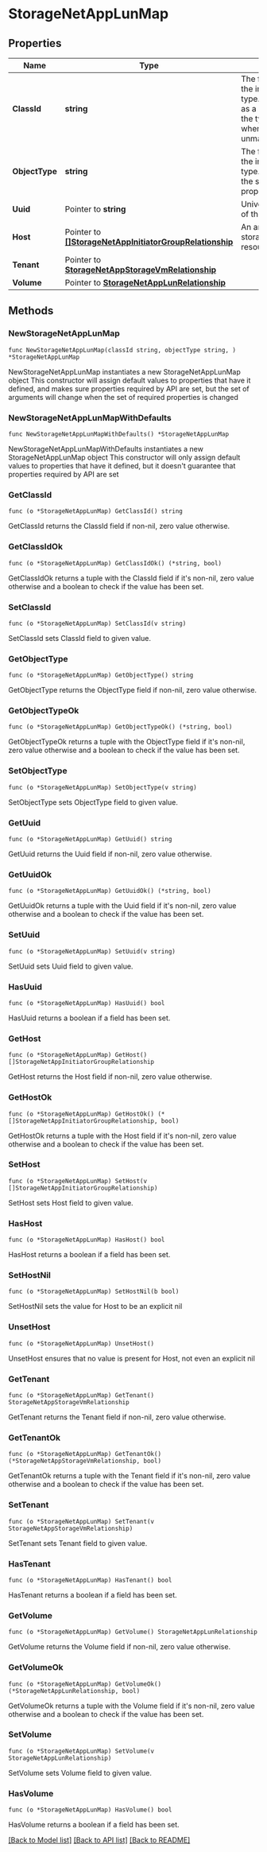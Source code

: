 # StorageNetAppLunMap

## Properties

Name | Type | Description | Notes
------------ | ------------- | ------------- | -------------
**ClassId** | **string** | The fully-qualified name of the instantiated, concrete type. This property is used as a discriminator to identify the type of the payload when marshaling and unmarshaling data. | [default to "storage.NetAppLunMap"]
**ObjectType** | **string** | The fully-qualified name of the instantiated, concrete type. The value should be the same as the &#39;ClassId&#39; property. | [default to "storage.NetAppLunMap"]
**Uuid** | Pointer to **string** | Universally unique identifier of the LUN. | [optional] [readonly] 
**Host** | Pointer to [**[]StorageNetAppInitiatorGroupRelationship**](StorageNetAppInitiatorGroupRelationship.md) | An array of relationships to storageNetAppInitiatorGroup resources. | [optional] [readonly] 
**Tenant** | Pointer to [**StorageNetAppStorageVmRelationship**](StorageNetAppStorageVmRelationship.md) |  | [optional] 
**Volume** | Pointer to [**StorageNetAppLunRelationship**](StorageNetAppLunRelationship.md) |  | [optional] 

## Methods

### NewStorageNetAppLunMap

`func NewStorageNetAppLunMap(classId string, objectType string, ) *StorageNetAppLunMap`

NewStorageNetAppLunMap instantiates a new StorageNetAppLunMap object
This constructor will assign default values to properties that have it defined,
and makes sure properties required by API are set, but the set of arguments
will change when the set of required properties is changed

### NewStorageNetAppLunMapWithDefaults

`func NewStorageNetAppLunMapWithDefaults() *StorageNetAppLunMap`

NewStorageNetAppLunMapWithDefaults instantiates a new StorageNetAppLunMap object
This constructor will only assign default values to properties that have it defined,
but it doesn't guarantee that properties required by API are set

### GetClassId

`func (o *StorageNetAppLunMap) GetClassId() string`

GetClassId returns the ClassId field if non-nil, zero value otherwise.

### GetClassIdOk

`func (o *StorageNetAppLunMap) GetClassIdOk() (*string, bool)`

GetClassIdOk returns a tuple with the ClassId field if it's non-nil, zero value otherwise
and a boolean to check if the value has been set.

### SetClassId

`func (o *StorageNetAppLunMap) SetClassId(v string)`

SetClassId sets ClassId field to given value.


### GetObjectType

`func (o *StorageNetAppLunMap) GetObjectType() string`

GetObjectType returns the ObjectType field if non-nil, zero value otherwise.

### GetObjectTypeOk

`func (o *StorageNetAppLunMap) GetObjectTypeOk() (*string, bool)`

GetObjectTypeOk returns a tuple with the ObjectType field if it's non-nil, zero value otherwise
and a boolean to check if the value has been set.

### SetObjectType

`func (o *StorageNetAppLunMap) SetObjectType(v string)`

SetObjectType sets ObjectType field to given value.


### GetUuid

`func (o *StorageNetAppLunMap) GetUuid() string`

GetUuid returns the Uuid field if non-nil, zero value otherwise.

### GetUuidOk

`func (o *StorageNetAppLunMap) GetUuidOk() (*string, bool)`

GetUuidOk returns a tuple with the Uuid field if it's non-nil, zero value otherwise
and a boolean to check if the value has been set.

### SetUuid

`func (o *StorageNetAppLunMap) SetUuid(v string)`

SetUuid sets Uuid field to given value.

### HasUuid

`func (o *StorageNetAppLunMap) HasUuid() bool`

HasUuid returns a boolean if a field has been set.

### GetHost

`func (o *StorageNetAppLunMap) GetHost() []StorageNetAppInitiatorGroupRelationship`

GetHost returns the Host field if non-nil, zero value otherwise.

### GetHostOk

`func (o *StorageNetAppLunMap) GetHostOk() (*[]StorageNetAppInitiatorGroupRelationship, bool)`

GetHostOk returns a tuple with the Host field if it's non-nil, zero value otherwise
and a boolean to check if the value has been set.

### SetHost

`func (o *StorageNetAppLunMap) SetHost(v []StorageNetAppInitiatorGroupRelationship)`

SetHost sets Host field to given value.

### HasHost

`func (o *StorageNetAppLunMap) HasHost() bool`

HasHost returns a boolean if a field has been set.

### SetHostNil

`func (o *StorageNetAppLunMap) SetHostNil(b bool)`

 SetHostNil sets the value for Host to be an explicit nil

### UnsetHost
`func (o *StorageNetAppLunMap) UnsetHost()`

UnsetHost ensures that no value is present for Host, not even an explicit nil
### GetTenant

`func (o *StorageNetAppLunMap) GetTenant() StorageNetAppStorageVmRelationship`

GetTenant returns the Tenant field if non-nil, zero value otherwise.

### GetTenantOk

`func (o *StorageNetAppLunMap) GetTenantOk() (*StorageNetAppStorageVmRelationship, bool)`

GetTenantOk returns a tuple with the Tenant field if it's non-nil, zero value otherwise
and a boolean to check if the value has been set.

### SetTenant

`func (o *StorageNetAppLunMap) SetTenant(v StorageNetAppStorageVmRelationship)`

SetTenant sets Tenant field to given value.

### HasTenant

`func (o *StorageNetAppLunMap) HasTenant() bool`

HasTenant returns a boolean if a field has been set.

### GetVolume

`func (o *StorageNetAppLunMap) GetVolume() StorageNetAppLunRelationship`

GetVolume returns the Volume field if non-nil, zero value otherwise.

### GetVolumeOk

`func (o *StorageNetAppLunMap) GetVolumeOk() (*StorageNetAppLunRelationship, bool)`

GetVolumeOk returns a tuple with the Volume field if it's non-nil, zero value otherwise
and a boolean to check if the value has been set.

### SetVolume

`func (o *StorageNetAppLunMap) SetVolume(v StorageNetAppLunRelationship)`

SetVolume sets Volume field to given value.

### HasVolume

`func (o *StorageNetAppLunMap) HasVolume() bool`

HasVolume returns a boolean if a field has been set.


[[Back to Model list]](../README.md#documentation-for-models) [[Back to API list]](../README.md#documentation-for-api-endpoints) [[Back to README]](../README.md)


